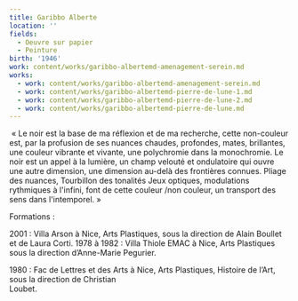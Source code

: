 ```yaml
---
title: Garibbo Alberte
location: ''
fields:
  - Oeuvre sur papier
  - Peinture
birth: '1946'
work: content/works/garibbo-albertemd-amenagement-serein.md
works:
  - work: content/works/garibbo-albertemd-amenagement-serein.md
  - work: content/works/garibbo-albertemd-pierre-de-lune-1.md
  - work: content/works/garibbo-albertemd-pierre-de-lune-2.md
  - work: content/works/garibbo-albertemd-pierre-de-lune.md
---
```


 « Le noir est la base de ma réflexion et de ma recherche, cette non-couleur est, par la profusion de ses nuances chaudes, profondes, mates, brillantes, une couleur vibrante et vivante, une polychromie dans la monochromie. Le noir est un appel à la lumière, un champ velouté et ondulatoire qui ouvre une autre dimension, une dimension au-delà des frontières connues. Pliage des nuances, Tourbillon des tonalités Jeux optiques, modulations rythmiques à l'infini, font de cette couleur /non couleur, un transport des sens dans l'intemporel. »

Formations :

2001 : Villa Arson à Nice, Arts Plastiques, sous la direction de Alain Boullet et de Laura Corti.
1978 à 1982 : Villa Thiole EMAC à Nice, Arts Plastiques sous la direction d’Anne-Marie Pegurier. 

1980 : Fac de Lettres et des Arts à Nice, Arts Plastiques, Histoire de l’Art, sous la direction de Christian Loubet.                                                                                                                                                                                                 
